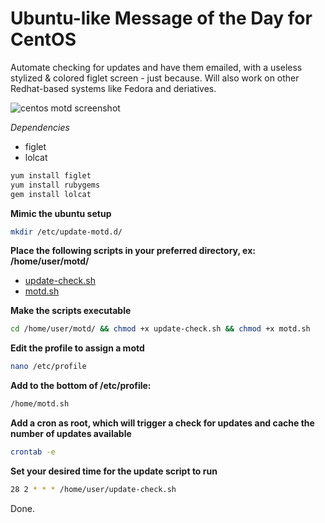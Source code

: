 # Ubuntu-like Message of the Day for CentOS
Automate checking for updates and have them emailed, with a useless stylized & colored figlet screen - just because.
Will also work on other Redhat-based systems like Fedora and deriatives.

![centos motd screenshot](https://raw.githubusercontent.com/z0m8i3/motd-for-centos/master/img/centos-motd-screenshot.png)

*Dependencies*
* figlet
* lolcat

```bash
yum install figlet
yum install rubygems
gem install lolcat
```

**Mimic the ubuntu setup**
```bash
mkdir /etc/update-motd.d/
```

**Place the following scripts in your preferred directory, ex: /home/user/motd/**
* [update-check.sh](https://github.com/z0m8i3/motd-for-centos/blob/master/update-check.sh)
* [motd.sh](https://github.com/z0m8i3/motd-for-centos/blob/master/motd.sh)

**Make the scripts executable**
```bash
cd /home/user/motd/ && chmod +x update-check.sh && chmod +x motd.sh
```

**Edit the profile to assign a motd**
```bash
nano /etc/profile
```

**Add to the bottom of /etc/profile:**
```bash
/home/motd.sh
```

**Add a cron as root, which will trigger a check for updates and cache the number of updates available**
```bash
crontab -e
```

**Set your desired time for the update script to run**
```bash
28 2 * * * /home/user/update-check.sh
```

Done.
